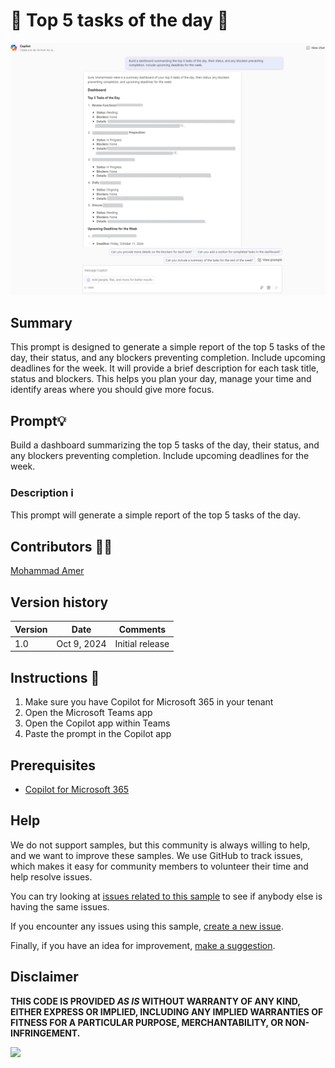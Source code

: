 # 🚀 Top 5 tasks of the day 📅

![top 5 tasks of the day](./assets/demo.png)

## Summary
This prompt is designed to generate a simple report of the top 5 tasks of the day, their status, and any blockers preventing completion. Include upcoming deadlines for the week. It will provide a brief description for each task title, status and blockers. This helps you plan your day, manage your time and identify areas where you should give more focus.

## Prompt💡

Build a dashboard summarizing the top 5 tasks of the day, their status, and any blockers preventing completion. Include upcoming deadlines for the week.

### Description ℹ️
This prompt will generate a simple report of the top 5 tasks of the day.


## Contributors 👨‍💻

[Mohammad Amer](https://github.com/mohammadamer)

## Version history

Version|Date|Comments
-------|----|--------
1.0|Oct 9, 2024|Initial release

## Instructions 📝

1. Make sure you have Copilot for Microsoft 365 in your tenant
2. Open the Microsoft Teams app
3. Open the Copilot app within Teams
4. Paste the prompt in the Copilot app


## Prerequisites

* [Copilot for Microsoft 365](https://developer.microsoft.com/microsoft-365/dev-program)

## Help

We do not support samples, but this community is always willing to help, and we want to improve these samples. We use GitHub to track issues, which makes it easy for  community members to volunteer their time and help resolve issues.

You can try looking at [issues related to this sample](https://github.com/pnp/copilot-prompts/issues?q=label%3A%22sample%3A%20YOUR-SAMPLE-NAME%22) to see if anybody else is having the same issues.

If you encounter any issues using this sample, [create a new issue](https://github.com/pnp/copilot-prompts/issues/new).

Finally, if you have an idea for improvement, [make a suggestion](https://github.com/pnp/copilot-prompts/issues/new).

## Disclaimer

**THIS CODE IS PROVIDED *AS IS* WITHOUT WARRANTY OF ANY KIND, EITHER EXPRESS OR IMPLIED, INCLUDING ANY IMPLIED WARRANTIES OF FITNESS FOR A PARTICULAR PURPOSE, MERCHANTABILITY, OR NON-INFRINGEMENT.**

![](https://m365-visitor-stats.azurewebsites.net/SamplesGallery/copilotprompts-m365-my-name-mentioned-prompt)
